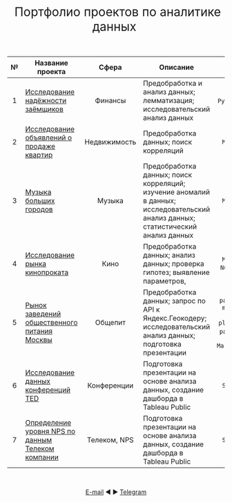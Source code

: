 <h1 style="font-weight:normal" align="center">
  &nbsp;Портфолио проектов по аналитике данных&nbsp;
</h1>
<br>

|№|Название проекта|Сфера|Описание|Стек|
|:-----:|-----|:-----:|-----|:-----:|
|1|[Исследование надёжности заёмщиков](https://github.com/GavrikovIV/Yandex-practicum/tree/main/%D0%98%D1%81%D1%81%D0%BB%D0%B5%D0%B4%D0%BE%D0%B2%D0%B0%D0%BD%D0%B8%D0%B5_%D0%BD%D0%B0%D0%B4%D0%B5%D0%B6%D0%BD%D0%BE%D1%81%D1%82%D0%B8_%D0%B7%D0%B0%D0%B5%D0%BC%D1%89%D0%B8%D0%BA%D0%B0)|Финансы|Предобработка и анализ данных; лемматизация; исследовательский анализ данных| `Python` `Pandas` |
|2|[Исследование объявлений о продаже квартир](https://github.com/GavrikovIV/Yandex-practicum/tree/main/apartments_research)|Недвижимость|Предобработка данных; поиск корреляций| `Pandas` `Matplotlib` `NumPy`|
|3|[Музыка больших городов](https://github.com/dsibi/yandex_praktikum_da/tree/main/determination_of_perspective_tariff)|Музыка|Предобработка данных; поиск корреляций; изучение аномалий в данных; исследовательский анализ данных; статистический анализ данных | `Pandas` `Matplotlib` `NumPy`|
|4|[Исследование рынка кинопроката](https://github.com/GavrikovIV/Yandex-practicum/tree/main/film%20distribution)|Кино|Предобработка данных; анализ данных; проверка гипотез; выявление параметров, |`Pandas` `Matplotlib` `NumPy` `os` `sys` `seaborn` |
|5|[Рынок заведений общественного питания Москвы](https://github.com/GavrikovIV/Yandex-practicum/tree/main/%D0%A0%D1%8B%D0%BD%D0%BE%D0%BA%20%D0%B7%D0%B0%D0%B2%D0%B5%D0%B4%D0%B5%D0%BD%D0%B8%D0%B9%20%D0%BE%D0%B1%D1%89%D0%B5%D1%81%D1%82%D0%B2%D0%B5%D0%BD%D0%BD%D0%BE%D0%B3%D0%BE%20%D0%BF%D0%B8%D1%82%D0%B0%D0%BD%D0%B8%D1%8F%20%D0%9C%D0%BE%D1%81%D0%BA%D0%B2%D1%8B)|Общепит|Предобработка данных; запрос по API к Яндекс.Геокодеру; исследовательский анализ данных; подготовка презентации| `pandas` `numpy` `matplotlib` `seaborn` `plotly` `os` `sys` `pathlib` `json` `folium` `MarkerCluster` |
|6|[Исследование данных конференций TED](https://github.com/GavrikovIV/Yandex-practicum/tree/main/TED_%D0%BA%D0%BE%D0%BD%D1%84%D0%B5%D1%80%D0%B5%D0%BD%D1%86%D0%B8%D0%B8)|Конференции |Подготовка презентации на основе анализа данных, создание дашборда в Tableau Public | `Pandas` `SQLAlchemy` `Tableau`|
|7|[Определение уровня NPS по данным Телеком компании](https://github.com/GavrikovIV/Yandex-practicum/tree/main/%D1%82%D0%B5%D0%BB%D0%B5%D0%BA%D0%BE%D0%BC)|Телеком, NPS|Подготовка презентации на основе анализа данных, создание дашборда в Tableau Public | `Pandas` `SQLAlchemy` `Tableau`|`Pandas` `SQLAlchemy` `Tableau`|
<br>
<span align="center">
  
[E-mail](mailto:gavrikov85@gmail.com) ◄ ► [Telegram](https://t.me/gawsik_i)
